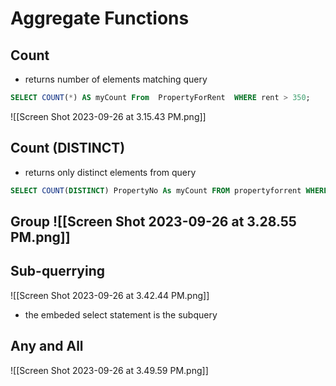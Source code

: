 # Aggregate Functions

## Count
- returns number of elements matching query
```SQL
SELECT COUNT(*) AS myCount From  PropertyForRent  WHERE rent > 350;

```
![[Screen Shot 2023-09-26 at 3.15.43 PM.png]]

## Count (DISTINCT)
-  returns only distinct elements from query

```sql 
SELECT COUNT(DISTINCT) PropertyNo As myCount FROM propertyforrent WHERE ...
```

## Group ![[Screen Shot 2023-09-26 at 3.28.55 PM.png]]
##  Sub-querrying

![[Screen Shot 2023-09-26 at 3.42.44 PM.png]]
- the embeded select statement is the subquery

## Any and All
![[Screen Shot 2023-09-26 at 3.49.59 PM.png]]